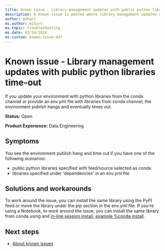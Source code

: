 ```yaml
---
title: Known issue - Library management updates with public python libraries time-out
description: A known issue is posted where library management updates with public python libraries time-out.
author: mihart
ms.author: mihart
ms.topic: troubleshooting  
ms.date: 03/14/2024
ms.custom: known-issue-647
---
```


# Known issue - Library management updates with public python libraries time-out

If you update your environment with python libraries from the conda channel or provide an env.yml file with libraries from conda channel, the environment publish hangs and eventually times out.

**Status:** Open

**Product Experience:** Data Engineering

## Symptoms

You see the environment publish hang and time out if you have one of the following scenarios:

- public python libraries specified with feed/source selected as conda
- libraries specified under 'dependencies' in an env.yml file

## Solutions and workarounds

To work around the issue, you can install the same library using the PyPI feed or move the library under the pip section in the env.yml file.
If you're using a Notebook, to work around the issue, you can install the same library from conda using and [in-line session install, example %conda install](/fabric/data-engineering/library-management#in-line-installation).

## Next steps

- [About known issues](https://support.fabric.microsoft.com/known-issues)
